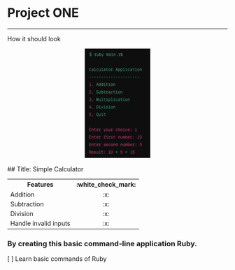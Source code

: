 # Project ONE
--------------
How it should look
<!--
![Project ONE Menu option preview.](https://github.com/sudohappy/Playground/tree/sushicat/JJ/sushicat/img/P1_preview.png)
-->
<p align='center'>
	<a href='https://github.com/sudohappy/Playground/tree/sushicat/JJ/sushicat/Ruby/Project1'>
		<img src='img/P1_preview.png' alt='line-base menu' height="250" width="150">
	</a>
</p>
<!--
## Title: Simple Calculator
| Features | :white_check_mark: |
|   :---:  |               ---: |
| Addition | :x: |
| Subtraction | :x: |
| Division | :x: |
| handle invalid inputs | :x: |
-->
## Title: Simple Calculator

<p align="center">
  <table>
    <tr>
      <th>Features</th>
      <th align="center">:white_check_mark:</th>
    </tr>
    <tr>
      <td align="left">Addition</td>
      <td align="center">:x:</td>
    </tr>
    <tr>
      <td align="left">Subtraction</td>
      <td align="center">:x:</td>
    </tr>
    <tr>
      <td align="left">Division</td>
      <td align="center">:x:</td>
    </tr>
    <tr>
      <td align="left">Handle invalid inputs</td>
      <td align="center">:x:</td>
    </tr>
  </table>
</p>

### By creating this basic command-line application Ruby.
[ ] Learn basic commands of Ruby